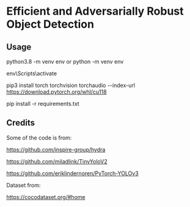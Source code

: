 # Efficient and Adversarially Robust Object Detection

## Usage
python3.8 -m venv env or python -m venv env

env\Scripts\activate

pip3 install torch torchvision torchaudio --index-url https://download.pytorch.org/whl/cu118

pip install -r requirements.txt

## Credits
Some of the code is from:

https://github.com/inspire-group/hydra

https://github.com/miladlink/TinyYoloV2

https://github.com/eriklindernoren/PyTorch-YOLOv3

Dataset from:

https://cocodataset.org/#home
